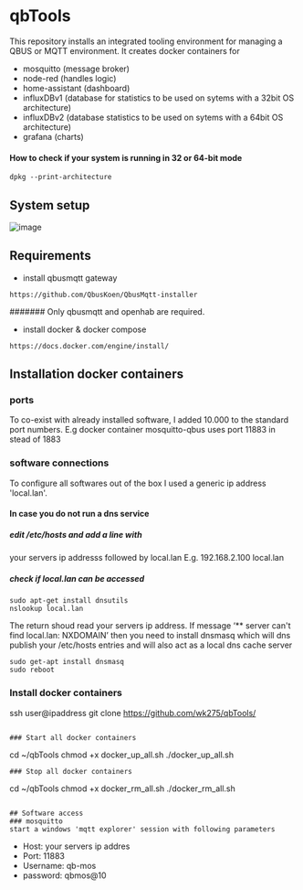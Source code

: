 # qbTools
This repository installs an integrated tooling environment for managing a QBUS or MQTT environment.
It creates docker containers for
- mosquitto (message broker)
- node-red (handles logic)
- home-assistant (dashboard)
- influxDBv1 (database for statistics to be used on sytems with a 32bit OS architecture)
- influxDBv2 (database statistics to be used on sytems with a 64bit OS architecture)
- grafana (charts)
#### How to check if your system is running in 32 or 64-bit mode

```
dpkg --print-architecture
```

## System setup
![image](https://user-images.githubusercontent.com/55239601/211035633-5a07d739-ddfc-4ff8-983e-b8393c389e99.png)


## Requirements
- install qbusmqtt gateway
 ``` 
https://github.com/QbusKoen/QbusMqtt-installer
```
#######
Only qbusmqtt and openhab are required. 

- install docker & docker compose
```
https://docs.docker.com/engine/install/
```
## Installation docker containers
### ports
To co-exist with already installed software, I added 10.000 to the standard port numbers.
E.g  docker container mosquitto-qbus uses port 11883 in stead of 1883

### software connections
To configure all softwares out of the box I used a generic ip address 'local.lan'.
#### In case you do not run a dns service
##### edit /etc/hosts and add a line with
your servers ip addresss followed by local.lan
E.g. 192.168.2.100 local.lan

##### check if local.lan can be accessed
```
sudo apt-get install dnsutils
nslookup local.lan
```
The return shoud read your servers ip address.
If message ‘** server can't find local.lan: NXDOMAIN’ then you need to install dnsmasq which will dns publish your /etc/hosts entries and will also act as a local dns cache server
```
sudo get-apt install dnsmasq
sudo reboot
```

### Install docker containers
ssh user@ipaddress
git clone https://github.com/wk275/qbTools/
```

### Start all docker containers
```
cd ~/qbTools
chmod +x docker_up_all.sh
./docker_up_all.sh
```
### Stop all docker containers
```
cd ~/qbTools
chmod +x docker_rm_all.sh
./docker_rm_all.sh
```

## Software access
### mosquitto
start a windows 'mqtt explorer' session with following parameters
```
- Host: your servers ip addres
- Port: 11883
- Username: qb-mos
- password: qbmos@10
```


